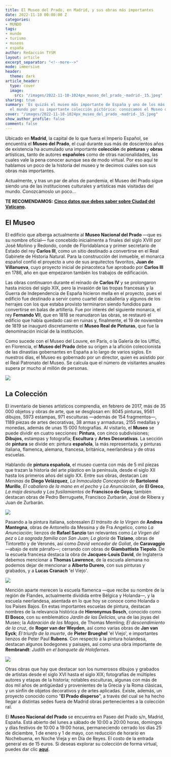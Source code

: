 ```yaml
---
title: El Museo del Prado, en Madrid, y sus obras más importantes
date: 2022-11-10 00:00:00 Z
categories:
- MUNDO
tags:
- mundo
- turismo
- museos
- españa
author: Redacción TYSM
layout: article
excerpt_separator: "<!--more-->"
mode: immersive
header:
  theme: dark
article_header:
  type: cover
  image:
    src: "/images/2022-11-10-1024px_museo_del_prado_-madrid-_15.jpeg"
sharing: true
summary: 'Es quizás el museo más importante de España y uno de los más visitados en
  el mundo por su importante colección pictórica: conozcamos el Museo del Prado'
cover: "/images/2022-11-10-1024px_museo_del_prado_-madrid-_15.jpeg"
show_author_profile: false
comment: false
---
```


Ubicado en **Madrid**, la capital de lo que fuera el Imperio Español, se encuentra el **Museo del Prado**, el cual durante sus más de doscientos años de existencia ha acumulado una importante **colección** de **pinturas** y **obras** artísticas, tanto de autores **españoles** como de otras nacionalidades, las cuales vale la pena conocer aunque sea de modo virtual. Por eso aquí te hablamos un poco de la historia del museo y te decimos cuáles son sus obras más importantes.

Actualmente, y tras un par de años de pandemia, el Museo del Prado sigue siendo una de las instituciones culturales y artísticas más visitadas del mundo. Conozcámoslo un poco…

**TE RECOMENDAMOS:** [**Cinco datos que debes saber sobre Ciudad del Vaticano**](https://blog.tonoysumariachi.com/mundo/2022/07/29/cinco-cosas-que-debes-saber-acerca-de-el-vaticano.html)**.**

## El Museo

El edificio que alberga actualmente al **Museo Nacional del Prado** —que es su nombre oficial— fue concebido inicialmente a finales del siglo XVIII por José Moñino y Redondo, conde de Floridablanca y primer secretario de Estado del rey **Carlos III**, como un sitio destinado a convertirse en el Real Gabinete de Historia Natural. Para la construcción del inmueble, el monarca español confió el proyecto a uno de sus arquitectos favoritos, **Juan de Villanueva**, cuyo proyecto inicial de pinacoteca fue aprobado por **Carlos III** en 1786, año en que empezaron también los trabajos de edificación.

Las obras continuaron durante el reinado de **Carlos IV** y se prolongaron hasta inicios del siglo XIX, pero la invasión de las tropas francesas y la Guerra de Independencia de España hicieron mella en el proyecto, pues el edificio fue destinado a servir como cuartel de caballería y algunos de los herrajes con los que estaba provisto terminaron siendo fundidos para convertirse en balas de artillería. Fue por interés del siguiente monarca, el rey **Fernando VI**I, que en 1818 se reanudaron las obras, se restauró el edificio que había quedado casi en ruinas y, finalmente, el 19 de noviembre de 1819 se inauguró discretamente el **Museo Real de Pinturas**, que fue la denominación inicial de la institución.

Como sucede con el Museo del Louvre, en París, o la Galería de los Uffizi, en Florencia, el **Museo del Prado** debe su origen a la afición coleccionista de las dinastías gobernantes en España a lo largo de varios siglos. En nuestros días, el Museo es gobernado por un director, quien es asistido por el Real Patronato del Museo. Se calcula que el número de visitantes anuales supera pr mucho al millón de personas.

![](https://upload.wikimedia.org/wikipedia/commons/thumb/d/d2/Vista_general_Museo_del_Prado.JPG/1024px-Vista_general_Museo_del_Prado.JPG)

## La Colección

El inventario de bienes artísticos comprendía, en febrero de 2017, más de 35 000 objetos y obras de arte, que se desglosan en: 8045 pinturas, 9561 dibujos, 5973 estampas, 971 esculturas —además de 154 fragmentos—, 1189 piezas de artes decorativas, 38 armas y armaduras, 2155 medallas y monedas, además de unas 15 000 fotografías. Al visitarlo, el **Museo** se puede dividir en cuatro secciones: **Pintura**, con cinco subdivisiones; **Dibujos**, estampas y fotografía; **Escultura** y **Artes Decorativas**. La sección de **pintura** se divide en: pintura **española**, la más representada, y pinturas italiana, flamenca, alemana, francesa, británica, neerlandesa y de otras escuelas.

Hablando de **pintura española**, el museo cuenta con más de 5 mil piezas que trazan la historia del arte plástico en la península, desde el siglo XII hasta los primeros años del siglo XX. Entre sus obras, destacan _Las Meninas_ de **Diego Velázquez**, _La Inmaculada Concepción_ de **Bartolomé Murillo**, _El caballero de la mano en el pecho_ y _La Anunciación_, de **El Greco**, _La maja desnuda_ y _Los fusilamientos_ de **Francisco de Goya**; también destacan obras de Pedro Berruguete, Francisco Zurbarán, José de Ribera y Juan de Zurbarán.

![](https://upload.wikimedia.org/wikipedia/commons/thumb/9/99/Las_Meninas_01.jpg/889px-Las_Meninas_01.jpg)

Pasando a la pintura italiana, sobresalen _El tránsito de la Virgen_ de **Andrea Mantegna**, obras de Antonello da Messina y de Fra Angelico, como _La Anunciación_; lienzos de **Rafael Sanzio** tan relevantes como _La Virgen del pez_ o _La sagrada familia con San Juan_; _La gloria_ de **Tiziano**, obras de Tintoretto y de Veronés, así como _David vencedor de Goliat_, de **Caravaggio** —abajo de este párrafo—; cerrando con obras de **Giambattista Tiepolo**. De la escuela francesa destaca la obra de **Jacques-Louis David**, de Inglaterra debemos mencionar a **Thomas Lawrence**, de la escuela alemana no podemos dejar de mencionar a **Alberto Durero**, con sus pinturas y grabados, y a **Lucas Cranach** 'el Viejo'.

![](https://upload.wikimedia.org/wikipedia/commons/thumb/6/6b/David_and_Goliath_by_Caravaggio.jpg/908px-David_and_Goliath_by_Caravaggio.jpg)

Mención aparte merecen la escuela flamenca —que recibe su nombre de la región de Flandes, actualmente dividida entre Bélgica y Holanda—, y la escuela neerlandesa, asentada en lo que hoy se conoce como Holanda o los Países Bajos. En estas importantes escuelas de pintura, destacan nombres de la relevancia histórica de **Hieronymus Bosch**, conocido como **El Bosco**, con su emblemático _Jardín de las Delicias_, una de las joyas del Museo; la _Adoración de los Magos_, de Thomas Memling; _El descendimiento de la cruz_, de **Roger van der Weyden**, así como varias obras de **Jan van Eyck**; _El triunfo de la muerte_, de **Pieter Brueghel** 'el Viejo', e importantes lienzos de Peter Paul **Rubens**. Con respecto a la pintura holandesa, destacan algunos bodegones y paisajes, así como una obra importante de **Rembrandt**: _Judith en el banquete de Holofernes_.

![](https://upload.wikimedia.org/wikipedia/commons/thumb/a/ae/El_jard%C3%ADn_de_las_Delicias%2C_de_El_Bosco.jpg/1024px-El_jard%C3%ADn_de_las_Delicias%2C_de_El_Bosco.jpg)

Otras obras que hay que destacar son los numerosos dibujos y grabados de artistas desde el siglo XVI hasta el siglo XIX; fotografías de múltiples autores y etapas de la historia; notables esculturas, algunas con más de dos mil años de antigüedad y provenientes de la Grecia y la Roma clásicas, y un sinfín de objetos decorativos y de artes aplicadas. Existe, además, un proyecto conocido como "**El Prado disperso**", a través del cual se ha hecho llegar a distintas sedes fuera de Madrid obras pertenecientes a la colección ral.

El **Museo Nacional del Prado** se encuentra en Paseo del Prado s/n, Madrid, España. Está abierto del lunes a sábado de 10:00 a 20:00 horas, domingos y días festivos de 10:00 a 19:00 horas, permaneciendo cerrado los días 25 de diciembre, 1 de enero y 1 de mayo, con reducción de horario en Nochebuena, en Noche Vieja y en Día de Reyes. El costo de la entrada general es de 15 euros. Si deseas explorar su colección de forma virtual, puedes dar clic [**aquí**](https://www.museodelprado.es/coleccion/obras-de-arte).
